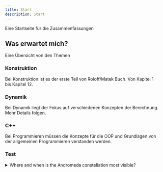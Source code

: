 ```yaml
---
title: Start
description: Start
---
```


Eine Startseite für die Zusammenfassungen

## Was erwartet mich?

Eine Übersicht von den Themen

### Konstruktion

Bei Konstruktion ist es der erste Teil von Roloff/Matek Buch. Von Kapitel 1 bis Kapitel 12.

### Dynamik

Bei Dynamik liegt der Fokus auf verschiedenen Konzepten der Berechnung. Mehr Details folgen.

### C++

Bei Programmieren müssen die Konzepte für die OOP und Grundlagen von der allgemeinen Programmieren verstanden werden.

### Test

<details>
<summary>Where and when is the Andromeda constellation most visible?</summary>

The [Andromeda constellation](<https://en.wikipedia.org/wiki/Andromeda_(constellation)>) is most visible in the night sky during the month of November at latitudes between `+90°` and `−40°`.

</details>